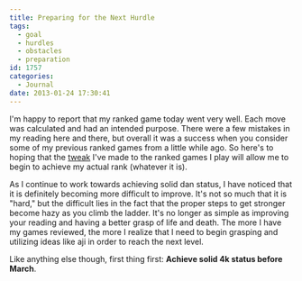 ```yaml
---
title: Preparing for the Next Hurdle
tags:
  - goal
  - hurdles
  - obstacles
  - preparation
id: 1757
categories:
  - Journal
date: 2013-01-24 17:30:41
---
```


I'm happy to report that my ranked game today went very well. Each move was calculated and had an intended purpose. There were a few mistakes in my reading here and there, but overall it was a success when you consider some of my previous ranked games from a little while ago. So here's to hoping that the [tweak](http://www.bengozen.com/the-6k-screwup/ "The 6k Screwup") I've made to the ranked games I play will allow me to begin to achieve my actual rank (whatever it is).

As I continue to work towards achieving solid dan status, I have noticed that it is definitely becoming more difficult to improve. It's not so much that it is "hard," but the difficult lies in the fact that the proper steps to get stronger become hazy as you climb the ladder. It's no longer as simple as improving your reading and having a better grasp of life and death. The more I have my games reviewed, the more I realize that I need to begin grasping and utilizing ideas like aji in order to reach the next level.

Like anything else though, first thing first: **Achieve solid 4k status before March**.